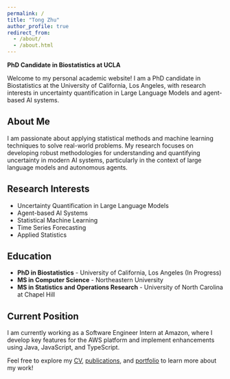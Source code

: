 ```yaml
---
permalink: /
title: "Tong Zhu"
author_profile: true
redirect_from: 
  - /about/
  - /about.html
---
```


**PhD Candidate in Biostatistics at UCLA**

Welcome to my personal academic website! I am a PhD candidate in Biostatistics at the University of California, Los Angeles, with research interests in uncertainty quantification in Large Language Models and agent-based AI systems.

## About Me

I am passionate about applying statistical methods and machine learning techniques to solve real-world problems. My research focuses on developing robust methodologies for understanding and quantifying uncertainty in modern AI systems, particularly in the context of large language models and autonomous agents.

## Research Interests

- Uncertainty Quantification in Large Language Models
- Agent-based AI Systems
- Statistical Machine Learning
- Time Series Forecasting
- Applied Statistics

## Education

- **PhD in Biostatistics** - University of California, Los Angeles (In Progress)
- **MS in Computer Science** - Northeastern University
- **MS in Statistics and Operations Research** - University of North Carolina at Chapel Hill

## Current Position

I am currently working as a Software Engineer Intern at Amazon, where I develop key features for the AWS platform and implement enhancements using Java, JavaScript, and TypeScript.

Feel free to explore my [CV](/cv/), [publications](/publications/), and [portfolio](/portfolio/) to learn more about my work!

